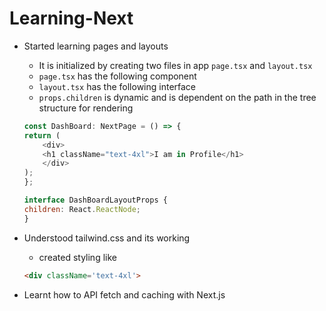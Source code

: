 # Learning-Next

- Started learning pages and layouts

    - It is initialized by creating two files in app `page.tsx` and `layout.tsx`
    - `page.tsx` has the following component 
    - `layout.tsx` has the following interface
    - `props.children` is dynamic and is dependent on the path in the tree structure for rendering
    ```javascript
    const DashBoard: NextPage = () => {
    return (
        <div>
        <h1 className="text-4xl">I am in Profile</h1>
        </div>
    );
    };
    ```
    ```javascript
    interface DashBoardLayoutProps {
    children: React.ReactNode;
    }

    ```

- Understood tailwind.css and its working
    - created styling like 
    ```html
    <div className='text-4xl'>
    ```

- Learnt how to API fetch and caching with Next.js

